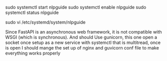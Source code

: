 sudo systemctl start nlpguide
sudo systemctl enable nlpguide
sudo systemctl status nlpguide


sudo vi /etc/systemd/system/nlpguide


Since FastAPI is an asynchronous web framework, it is not compatible with WSGI (which is synchronous). And should Use gunicorn, this one open a socket once setup as a new
service with systemctl that is multitread, once is open I should mange the set up of nginx and guvicorn conf file to make everything works properly
